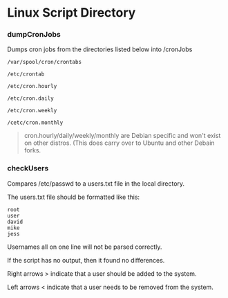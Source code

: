# Linux Script Directory

### dumpCronJobs

Dumps cron jobs from the directories listed below into /cronJobs

`/var/spool/cron/crontabs`

`/etc/crontab`

`/etc/cron.hourly`

`/etc/cron.daily`

`/etc/cron.weekly`

`/cetc/cron.monthly`

> cron.hourly/daily/weekly/monthly are Debian specific and won't exist on other distros. (This does carry over to Ubuntu and other Debain forks.

### checkUsers

Compares /etc/passwd to a users.txt file in the local directory.

The users.txt file should be formatted like this:

```
root
user
david
mike
jess
```

Usernames all on one line will not be parsed correctly.

If the script has no output, then it found no differences.

Right arrows > indicate that a user should be added to the system.

Left arrows < indicate that a user needs to be removed from the system. 
